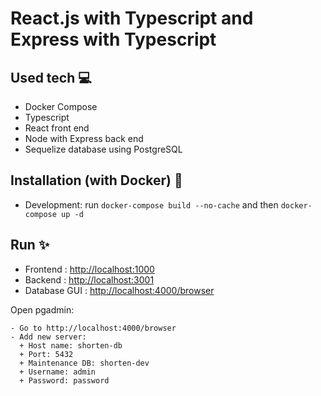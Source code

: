 # React.js with Typescript and Express with Typescript

## Used tech :computer:

- Docker Compose
- Typescript
- React front end
- Node with Express back end
- Sequelize database using PostgreSQL

## Installation (with Docker) :rocket:

- Development: run `docker-compose build --no-cache` and then `docker-compose up -d`

## Run :sparkles:

- Frontend : [http://localhost:1000](http://localhost:1000)
- Backend : [http://localhost:3001](http://localhost:3001)
- Database GUI : [http://localhost:4000/browser](http://localhost:4000/browser)

Open pgadmin:

```
- Go to http://localhost:4000/browser
- Add new server:
  + Host name: shorten-db
  + Port: 5432
  + Maintenance DB: shorten-dev
  + Username: admin
  + Password: password
```
